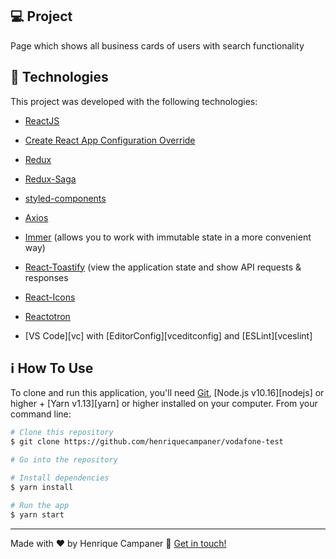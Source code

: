 

## 💻 Project

Page which shows all business cards of users with search functionality


## :rocket: Technologies

This project was developed with the following technologies:

-  [ReactJS](https://reactjs.org/)

-  [Create React App Configuration Override](https://github.com/sharegate/craco)

-  [Redux](https://redux.js.org/)

-  [Redux-Saga](https://redux-saga.js.org/)

-  [styled-components](https://www.styled-components.com/)

-  [Axios](https://github.com/axios/axios)

-  [Immer](https://github.com/immerjs/immer)
    (allows you to work with immutable state in a more convenient way)
-  [React-Toastify](https://fkhadra.github.io/react-toastify/)
  (view the application state and show API requests & responses

-  [React-Icons](http://react-icons.github.io/react-icons/)

-  [Reactotron](https://infinite.red/reactotron)

-  [VS Code][vc] with [EditorConfig][vceditconfig] and [ESLint][vceslint]



## :information_source: How To Use

To clone and run this application, you'll need [Git](https://git-scm.com), [Node.js v10.16][nodejs] or higher + [Yarn v1.13][yarn] or higher installed on your computer. From your command line:

```bash
# Clone this repository
$ git clone https://github.com/henriquecampaner/vodafone-test

# Go into the repository

# Install dependencies
$ yarn install

# Run the app
$ yarn start
```

---

Made with ♥ by Henrique Campaner :wave: [Get in touch!](https://www.linkedin.com/in/henrique-campaner/)
